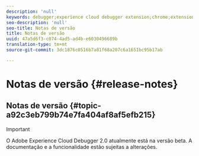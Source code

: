 ```yaml
---
description: 'null'
keywords: debugger;experience cloud debugger extension;chrome;extension;release notes
seo-description: 'null'
seo-title: Notas de versão
title: Notas de versão
uuid: 47a5d6f3-c074-4ad5-ad4b-e6030496689b
translation-type: tm+mt
source-git-commit: 3dc1876c0516b7a81f68a207c6a1651bc95b17ab

---
```



# Notas de versão {#release-notes}

## Notas de versão {#topic-a92c3eb799b74e7fa404af8af5efb215}

>[!IMPORTANT]
>
>O Adobe Experience Cloud Debugger 2.0 atualmente está na versão beta. A documentação e a funcionalidade estão sujeitas a alterações.
